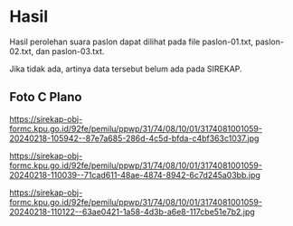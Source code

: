 # Hasil

Hasil perolehan suara paslon dapat dilihat pada file paslon-01.txt, paslon-02.txt, dan paslon-03.txt.

Jika tidak ada, artinya data tersebut belum ada pada SIREKAP.

## Foto C Plano

https://sirekap-obj-formc.kpu.go.id/92fe/pemilu/ppwp/31/74/08/10/01/3174081001059-20240218-105942--87e7a685-286d-4c5d-bfda-c4bf363c1037.jpg

https://sirekap-obj-formc.kpu.go.id/92fe/pemilu/ppwp/31/74/08/10/01/3174081001059-20240218-110039--71cad611-48ae-4874-8942-6c7d245a03bb.jpg

https://sirekap-obj-formc.kpu.go.id/92fe/pemilu/ppwp/31/74/08/10/01/3174081001059-20240218-110122--63ae0421-1a58-4d3b-a6e8-117cbe51e7b2.jpg
